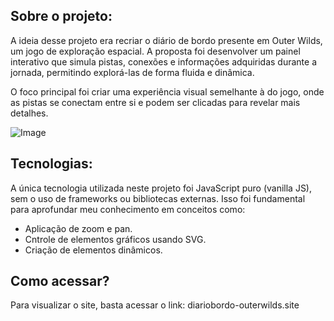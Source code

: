 ## Sobre o projeto:

A ideia desse projeto era recriar o diário de bordo presente em Outer Wilds, um jogo de exploração espacial. A proposta foi desenvolver um painel interativo que simula pistas, conexões e informações adquiridas durante a jornada, permitindo explorá-las de forma fluida e dinâmica.

O foco principal foi criar uma experiência visual semelhante à do jogo, onde as pistas se conectam entre si e podem ser clicadas para revelar mais detalhes.

![Image](https://github.com/user-attachments/assets/7e0febb8-1bc7-4933-92c7-2e2823d5d7f0)

## Tecnologias:

A única tecnologia utilizada neste projeto foi JavaScript puro (vanilla JS), sem o uso de frameworks ou bibliotecas externas. Isso foi fundamental para aprofundar meu conhecimento em conceitos como:

- Aplicação de zoom e pan.
- Cntrole de elementos gráficos usando SVG.
- Criação de elementos dinâmicos.

## Como acessar?

Para visualizar o site, basta acessar o link: diariobordo-outerwilds.site
